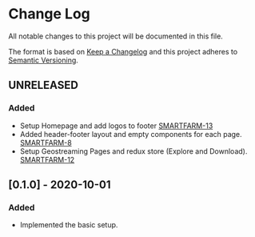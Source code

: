 # Change Log
All notable changes to this project will be documented in this file.

The format is based on [Keep a Changelog](http://keepachangelog.com/) 
and this project adheres to [Semantic Versioning](http://semver.org/).

## UNRELEASED

### Added
- Setup Homepage and add logos to footer [SMARTFARM-13](https://opensource.ncsa.illinois.edu/jira/browse/SMARTFARM-13)
- Added header-footer layout and empty components for each page. [SMARTFARM-8](https://opensource.ncsa.illinois.edu/jira/browse/SMARTFARM-8)
- Setup Geostreaming Pages and redux store (Explore and Download).  [SMARTFARM-12](https://opensource.ncsa.illinois.edu/jira/browse/SMARTFARM-12)

## [0.1.0] - 2020-10-01
### Added
- Implemented the basic setup.
